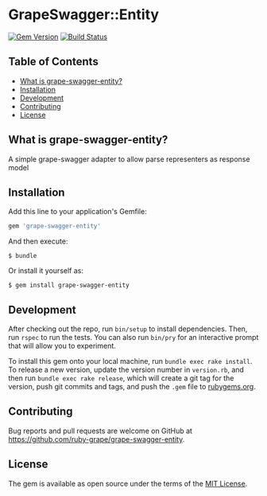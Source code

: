 # GrapeSwagger::Entity

[![Gem Version](https://badge.fury.io/rb/grape-swagger-entity.svg)](https://badge.fury.io/rb/grape-swagger-entity)
[![Build Status](https://github.com/ruby-grape/grape-swagger-entity/workflows/test/badge.svg?branch=master)](https://github.com/ruby-grape/grape-swagger-entity/actions)

## Table of Contents

- [What is grape-swagger-entity?](#what-is-grape-swagger-entity)
- [Installation](#installation)
- [Development](#development)
- [Contributing](#contributing)
- [License](#license)


## What is grape-swagger-entity?

A simple grape-swagger adapter to allow parse representers as response model

## Installation

Add this line to your application's Gemfile:

```ruby
gem 'grape-swagger-entity'
```

And then execute:

    $ bundle

Or install it yourself as:

    $ gem install grape-swagger-entity

## Development

After checking out the repo, run `bin/setup` to install dependencies. Then, run `rspec` to run the tests. You can also run `bin/pry` for an interactive prompt that will allow you to experiment.

To install this gem onto your local machine, run `bundle exec rake install`. To release a new version, update the version number in `version.rb`, and then run `bundle exec rake release`, which will create a git tag for the version, push git commits and tags, and push the `.gem` file to [rubygems.org](https://rubygems.org).

## Contributing

Bug reports and pull requests are welcome on GitHub at https://github.com/ruby-grape/grape-swagger-entity.

## License

The gem is available as open source under the terms of the [MIT License](http://opensource.org/licenses/MIT).

